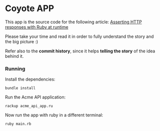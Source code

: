 # Coyote APP

This app is the source code for the following article: [Asserting HTTP responses with Ruby at runtime](https://dev.to/dferrazm/asserting-http-responses-with-ruby-at-runtime-3llc)

Please take your time and read it in order to fully understand the story and the big picture :)

Refer also to the **commit history**, since it helps **telling the story** of the idea behind it.

### Running

Install the dependencies:

```
bundle install
```

Run the Acme API application:

```
rackup acme_api_app.ru
```

Now run the app with ruby in a different terminal:

```
ruby main.rb
```
